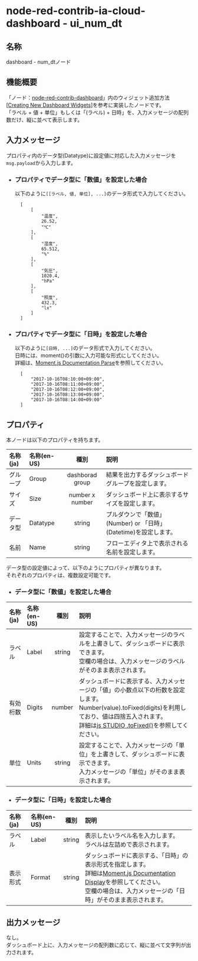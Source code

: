 # node-red-contrib-ia-cloud-dashboard - ui_num_dt

## 名称
dashboard - num_dtノード


## 機能概要
「ノード：[node-red-contrib-dashboard](https://github.com/node-red/node-red-dashboard)」内のウィジェット追加方法[[Creating New Dashboard Widgets](https://github.com/node-red/node-red-dashboard/wiki/Creating-New-Dashboard-Widgets)]を参考に実装したノードです。  
「ラベル + 値 + 単位」もしくは「(ラベル) + 日時」を、入力メッセージの配列数だけ、縦に並べて表示します。


## 入力メッセージ
プロパティ内のデータ型(Datatype)に設定値に対応した入力メッセージを``msg.payload``から入力します。

- ### プロパティでデータ型に「数値」を設定した場合  
  以下のように`[[ラベル, 値, 単位], ...]`のデータ形式で入力してください。

        [
            [
                "温度",
                26.52, 
                "℃"
            ],
            [
                "湿度",
                65.512,
                "%"
            ],
            [
                "気圧",
                1020.4,
                "hPa"
            ],
            [
                "照度",
                432.3,
                "lx"
            ]
        ]


- ### プロパティでデータ型に「日時」を設定した場合  
  以下のように`[日時, ...]`のデータ形式で入力してください。  
  日時には、moment()の引数に入力可能な形式にしてください。  
  詳細は、[Moment.js Documentation Parse](https://momentjs.com/docs/#/parsing/)を参照してください。

        [
            "2017-10-16T08:10:00+09:00",
            "2017-10-16T08:11:00+09:00",
            "2017-10-16T08:12:00+09:00",
            "2017-10-16T08:13:00+09:00",
            "2017-10-16T08:14:00+09:00"
        ]



## プロパティ
本ノードは以下のプロパティを持ちます。

| 名称(ja) | 名称(en-US) | 種別 | 説明 |
|:------|:-|:-:|:-|
|グループ|Group|dashborad group|結果を出力するダッシュボードグループを設定します。|
|サイズ|Size|number x number|ダッシュボード上に表示するサイズを設定します。|
|データ型|Datatype|string|プルダウンで「数値」(Number) or 「日時」(Datetime)を設定します。|
|名前|Name|string|フローエディタ上で表示される名前を設定します。|

データ型の設定値によって、以下のようにプロパティが異なります。  
それぞれのプロパティは、複数設定可能です。

 - ### データ型に「数値」を設定した場合

| 名称(ja) | 名称(en-US) | 種別 | 説明 |
|:-|:-|:-:|:-|
|ラベル|Label|string|設定することで、入力メッセージのラベルを上書きして、ダッシュボードに表示できます。<br>空欄の場合は、入力メッセージのラベルがそのまま表示されます。|
|有効桁数|Digits|number|ダッシュボードに表示する、入力メッセージの「値」の小数点以下の桁数を設定します。<br>Number(value).toFixed(digits)を利用しており、値は四捨五入されます。<br>詳細は[js STUDIO .toFixed()](http://js.studio-kingdom.com/javascript/number/to_fixed)を参照してください。|
|単位|Units|string|設定することで、入力メッセージの「単位」を上書きして、ダッシュボードに表示できます。<br>入力メッセージの「単位」がそのまま表示されます。|

 - ### データ型に「日時」を設定した場合  

| 名称(ja) | 名称(en-US) | 種別 | 説明 |
|:-|:-|:-:|:-|
|ラベル|Label|string|表示したいラベル名を入力します。<br>ラベルは左詰めで表示されます。|
|表示形式|Format|string|ダッシュボードに表示する、「日時」の表示形式を指定します。<br>詳細は[Moment.js Documentation Display](https://momentjs.com/docs/#/displaying/format/)を参照してください。<br>空欄の場合は、入力メッセージの「日時」がそのまま表示されます。|


## 出力メッセージ
なし。  
ダッシュボード上に、入力メッセージの配列数に応じて、縦に並べて文字列が出力されます。
